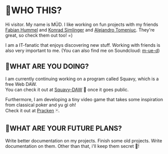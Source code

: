 

<!--
**m-ue-d/m-ue-d** is a ✨ _special_ ✨ repository because its `README.md` (this file) appears on your GitHub profile.

Here are some ideas to get you started:

- 🔭 I’m currently working on ...
- 🌱 I’m currently learning ...
- 👯 I’m looking to collaborate on ...
- 🤔 I’m looking for help with ...
- 💬 Ask me about ...
- 📫 How to reach me: ...
- 😄 Pronouns: ...
- ⚡ Fun fact: ...
-->

# :ghost:WHO THIS?

Hi visitor. My name is MÜD. I like working on fun projects with my friends <a href="https://github.com/FabianHummel">Fabian Hummel</a> and <a href="https://github.com/KonradSimlinger">Konrad Simlinger</a> and <a href="https://github.com/atomeniuc">Alejandro Tomeniuc</a>. They're great, so check them out too! =)

I am a IT-fanatic that enjoys discovering new stuff. Working with friends is also very important to me.
(You can also find me on Soundcloud: <a href="https://soundcloud.com/m-ue-d">m-ue-d</a>)

## 🔭WHAT ARE YOU DOING?
I am currently continuing working on a program called Squavy, which is a free Web DAW. \
You can check it out at <a href="https://github.com/Squavy-DAW">Squavy-DAW</a> 🦑 once it goes public.

Furthermore, I am developing a tiny video game that takes some inspiration from classical poker and yu gi oh! \
Check it out at <a href="https://github.com/m-ue-d/Pracken">Pracken</a> 🃏.

## 🤔WHAT ARE YOUR FUTURE PLANS?
Write better documentation on my projects. Finish some old projects. Write documentation on them. Other than that, i'll keep them secret 🤫!
